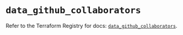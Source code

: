 # `data_github_collaborators`

Refer to the Terraform Registry for docs: [`data_github_collaborators`](https://registry.terraform.io/providers/integrations/github/6.0.0/docs/data-sources/collaborators).
